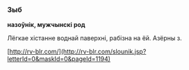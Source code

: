 ### Зыб
**назоўнік, мужчынскі род**

Лёгкае хістанне воднай паверхні, рабізна на ёй. Азёрны з.

<a rel="author">[http://rv-blr.com/](http://rv-blr.com/slounik.jsp?letterId=0&maskId=0&pageId=1194)</a>
